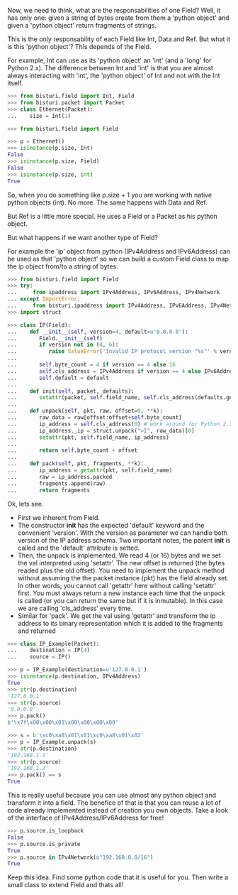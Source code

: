 
Now, we need to think, what are the responsabilities of one Field? Well, it has only one:
given a string of bytes create from them a 'python object' and given a 'python object'
return fragments of strings.

This is the only responsability of each Field like Int, Data and Ref.
But what it is this 'python object'? This depends of the Field.

For example, Int can use as its 'python object' an 'int' (and a 'long' for Python 2.x).
The difference between Int and 'int' is that you are almost always interacting with 'int',
the 'python object' of Int and not with the Int itself.

```python
>>> from bisturi.field import Int, Field
>>> from bisturi.packet import Packet
>>> class Ethernet(Packet):
...    size = Int(1)

>>> from bisturi.field import Field

>>> p = Ethernet()
>>> isinstance(p.size, Int)
False
>>> isinstance(p.size, Field)
False
>>> isinstance(p.size, int)
True

```

So, when you do something like p.size + 1 you are working with native python objects (int).
No more.
The same happens with Data and Ref.

But Ref is a little more special. He uses a Field or a Packet as his python object.

But what happens if we want another type of Field?

For example the 'ip' object from python (IPv4Address and IPv6Address) can be used as that
'python object' so we can build a custom Field class to map the ip object from/to a string of bytes.

```python
>>> from bisturi.field import Field
>>> try:
...     from ipaddress import IPv4Address, IPv6Address, IPv4Network
... except ImportError:
...     from bisturi.ipaddress import IPv4Address, IPv6Address, IPv4Network
>>> import struct

>>> class IP(Field):
...    def __init__(self, version=4, default=u'0.0.0.0'):
...       Field.__init__(self)
...       if version not in (4, 6):
...          raise ValueError('Invalid IP protocol version "%s"' % version)
...      
...       self.byte_count = 4 if version == 4 else 16
...       self.cls_address = IPv4Address if version == 4 else IPv6Address
...       self.default = default
...    
...    def init(self, packet, defaults):
...       setattr(packet, self.field_name, self.cls_address(defaults.get(self.field_name, self.default)))
...    
...    def unpack(self, pkt, raw, offset=0, **k):
...       raw_data = raw[offset:offset+self.byte_count]
...       ip_address = self.cls_address(0) # work around for Python 2.7
...       ip_address._ip = struct.unpack(">I", raw_data)[0]
...       setattr(pkt, self.field_name, ip_address)
... 
...       return self.byte_count + offset
... 
...    def pack(self, pkt, fragments, **k):
...       ip_address = getattr(pkt, self.field_name)
...       raw = ip_address.packed
...       fragments.append(raw)
...       return fragments

```

Ok, lets see. 
 - First we inherent from Field. 
 - The constructor __init__ has the expected 'default' keyword and the convenient 'version'.
   With the version as parameter we can handle both version of the IP address schema.
   Two important notes, the parent __init__ is called and the 'default' attribute is setted.
 - Then, the unpack is implemented. We read 4 (or 16) bytes and we set the val interpreted
   using 'setattr'. The new offset is returned (the bytes readed plus the old offset).
   You need to implement the unpack method without assuming the the packet instance (pkt) has
   the field already set. In other words, you cannot call 'getattr' here without calling 'setattr' first.
   You must always return a new instance each time that the unpack is called (or you can return the same
   but if it is inmutable). In this case we are calling 'cls_address' every time.
 - Similar for 'pack'. We get the val using 'getattr' and transform the ip address to
   its binary representation which it is added to the fragments and returned

```python
>>> class IP_Example(Packet):
...    destination = IP(4)
...    source = IP()

>>> p = IP_Example(destination=u'127.0.0.1')
>>> isinstance(p.destination, IPv4Address)
True
>>> str(p.destination)
'127.0.0.1'
>>> str(p.source)
'0.0.0.0'
>>> p.pack()
b'\x7f\x00\x00\x01\x00\x00\x00\x00'

>>> s = b'\xc0\xa8\x01\x01\xc0\xa8\x01\x02'
>>> p = IP_Example.unpack(s)
>>> str(p.destination)
'192.168.1.1'
>>> str(p.source)
'192.168.1.2'
>>> p.pack() == s
True

```

This is really useful because you can use almost any python object and transform it
into a field. The benefice of that is that you can reuse a lot of code already implemented
instead of creation you own objects.
Take a look of the interface of IPv4Address/IPv6Address for free!

```python
>>> p.source.is_loopback
False
>>> p.source.is_private
True
>>> p.source in IPv4Network(u"192.168.0.0/16")
True

```

Keep this idea. Find some python code that it is useful for you. Then write a small
class to extend Field and thats all!
